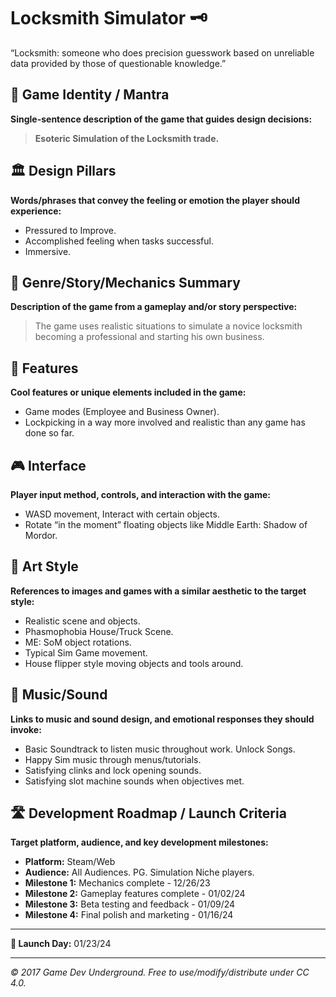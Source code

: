 # Locksmith Simulator 🗝️

“Locksmith: someone who does precision guesswork based on unreliable data provided by those of questionable knowledge.”

## 🎯 Game Identity / Mantra

**Single-sentence description of the game that guides design decisions:**

> **Esoteric Simulation of the Locksmith trade.**

## 🏛️ Design Pillars

**Words/phrases that convey the feeling or emotion the player should experience:**

- Pressured to Improve.
- Accomplished feeling when tasks successful.
- Immersive.

## 📖 Genre/Story/Mechanics Summary

**Description of the game from a gameplay and/or story perspective:**

> The game uses realistic situations to simulate a novice locksmith becoming a professional and starting his own business.

## 🌟 Features

**Cool features or unique elements included in the game:**

- Game modes (Employee and Business Owner).
- Lockpicking in a way more involved and realistic than any game has done so far.

## 🎮 Interface

**Player input method, controls, and interaction with the game:**

- WASD movement, Interact with certain objects.
- Rotate “in the moment” floating objects like Middle Earth: Shadow of Mordor.

## 🎨 Art Style

**References to images and games with a similar aesthetic to the target style:**

- Realistic scene and objects.
- Phasmophobia House/Truck Scene.
- ME: SoM object rotations.
- Typical Sim Game movement.
- House flipper style moving objects and tools around.

## 🎵 Music/Sound

**Links to music and sound design, and emotional responses they should invoke:**

- Basic Soundtrack to listen music throughout work. Unlock Songs.
- Happy Sim music through menus/tutorials.
- Satisfying clinks and lock opening sounds.
- Satisfying slot machine sounds when objectives met.

## 🛣️ Development Roadmap / Launch Criteria

**Target platform, audience, and key development milestones:**

- **Platform:** Steam/Web
- **Audience:** All Audiences. PG. Simulation Niche players.
- **Milestone 1:** Mechanics complete - 12/26/23
- **Milestone 2:** Gameplay features complete - 01/02/24
- **Milestone 3:** Beta testing and feedback - 01/09/24
- **Milestone 4:** Final polish and marketing - 01/16/24

---

**🚀 Launch Day:** 01/23/24

---

_© 2017 Game Dev Underground. Free to use/modify/distribute under CC 4.0._
